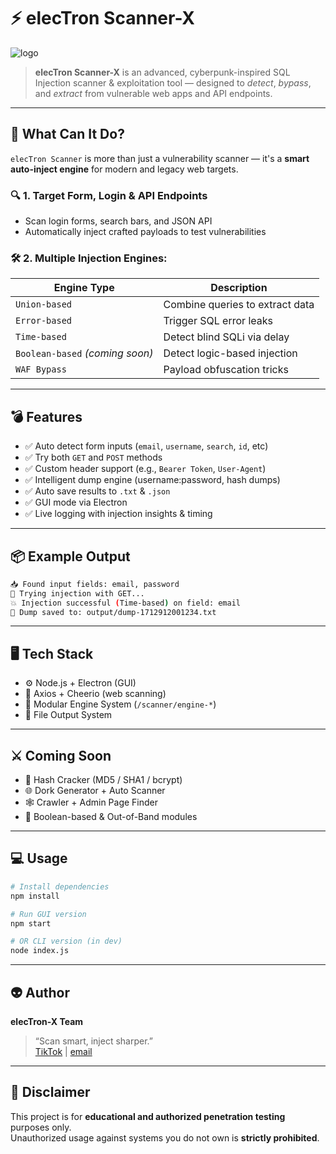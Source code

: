# ⚡ elecTron Scanner-X


![logo](https://github.com/user-attachments/assets/8271c348-a687-48b0-ab94-f10f3958acfd)

> **elecTron Scanner-X** is an advanced, cyberpunk-inspired SQL Injection scanner & exploitation tool — designed to *detect*, *bypass*, and *extract* from vulnerable web apps and API endpoints.

---

## 🧠 What Can It Do?

`elecTron Scanner` is more than just a vulnerability scanner — it's a **smart auto-inject engine** for modern and legacy web targets.

### 🔍 1. Target Form, Login & API Endpoints
- Scan login forms, search bars, and JSON API
- Automatically inject crafted payloads to test vulnerabilities

### 🛠 2. Multiple Injection Engines:
| Engine Type     | Description |
|-----------------|-------------|
| `Union-based`   | Combine queries to extract data |
| `Error-based`   | Trigger SQL error leaks |
| `Time-based`    | Detect blind SQLi via delay |
| `Boolean-based` *(coming soon)* | Detect logic-based injection |
| `WAF Bypass`    | Payload obfuscation tricks |

---

## 💣 Features

- ✅ Auto detect form inputs (`email`, `username`, `search`, `id`, etc)
- ✅ Try both `GET` and `POST` methods
- ✅ Custom header support (e.g., `Bearer Token`, `User-Agent`)
- ✅ Intelligent dump engine (username:password, hash dumps)
- ✅ Auto save results to `.txt` & `.json`
- ✅ GUI mode via Electron
- ✅ Live logging with injection insights & timing

---

## 📦 Example Output

```bash
📥 Found input fields: email, password
🔁 Trying injection with GET...
💥 Injection successful (Time-based) on field: email
💾 Dump saved to: output/dump-1712912001234.txt
```

---

## 🖥️ Tech Stack

- ⚙️ Node.js + Electron (GUI)
- 🔎 Axios + Cheerio (web scanning)
- 🧪 Modular Engine System (`/scanner/engine-*`)
- 💾 File Output System

---

## ⚔️ Coming Soon

- 🔐 Hash Cracker (MD5 / SHA1 / bcrypt)
- 🌐 Dork Generator + Auto Scanner
- 🕸️ Crawler + Admin Page Finder
- 🧩 Boolean-based & Out-of-Band modules

---

## 💻 Usage

```bash
# Install dependencies
npm install

# Run GUI version
npm start

# OR CLI version (in dev)
node index.js
```

---

## 👽 Author

**elecTron-X Team**  
> “Scan smart, inject sharper.”  
[TikTok](https://www.tiktok.com/@saifulfaizan.my) | [email](saifulfaizan@gmail.com)

---

## 🧠 Disclaimer
This project is for **educational and authorized penetration testing** purposes only.  
Unauthorized usage against systems you do not own is **strictly prohibited**.
